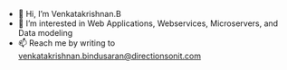 - 👋 Hi, I’m Venkatakrishnan.B
- 👀 I’m interested in Web Applications, Webservices, Microservers, and Data modeling
- 📫 Reach me by writing to venkatakrishnan.bindusaran@directionsonit.com


